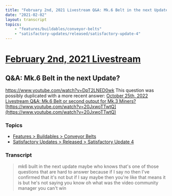```yaml
---
title: "February 2nd, 2021 Livestream Q&A: Mk.6 Belt in the next Update?"
date: "2021-02-02"
layout: transcript
topics:
    - "features/buildables/conveyor-belts"
    - "satisfactory-updates/released/satisfactory-update-4"
---
```

# [February 2nd, 2021 Livestream](../2021-02-02.md)
## Q&A: Mk.6 Belt in the next Update?
https://www.youtube.com/watch?v=DpT2LNED0wk
This question was possibly duplicated with a more recent answer: [October 25th, 2022 Livestream Q&A: Mk.6 Belt or second output for Mk.3 Miners?](./yt-20JxwoTTwtQ.md) [https://www.youtube.com/watch?v=20JxwoTTwtQ](https://www.youtube.com/watch?v=20JxwoTTwtQ)


### Topics
* [Features > Buildables > Conveyor Belts](../topics/features/buildables/conveyor-belts.md)
* [Satisfactory Updates > Released > Satisfactory Update 4](../topics/satisfactory-updates/released/satisfactory-update-4.md)

### Transcript

> mk6 built in the next update maybe who knows that's one of those questions that are hard to answer because if I say no then I've confirmed that it's not but if I say maybe then you're like that means it is but he's not saying you know oh what was the video community manager you can't win

